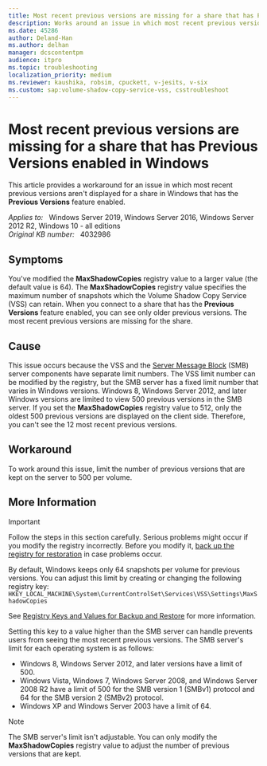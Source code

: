 ```yaml
---
title: Most recent previous versions are missing for a share that has Previous Versions enabled in Windows
description: Works around an issue in which most recent previous versions aren't displayed for a share in Windows that has the Previous Versions feature enabled.
ms.date: 45286
author: Deland-Han
ms.author: delhan
manager: dcscontentpm
audience: itpro
ms.topic: troubleshooting
localization_priority: medium
ms.reviewer: kaushika, robsim, cpuckett, v-jesits, v-six
ms.custom: sap:volume-shadow-copy-service-vss, csstroubleshoot
---
```

# Most recent previous versions are missing for a share that has Previous Versions enabled in Windows

This article provides a workaround for an issue in which most recent previous versions aren't displayed for a share in Windows that has the **Previous Versions** feature enabled.

_Applies to:_ &nbsp; Windows Server 2019, Windows Server 2016, Windows Server 2012 R2, Windows 10 - all editions  
_Original KB number:_ &nbsp; 4032986

## Symptoms

You've modified the **MaxShadowCopies** registry value to a larger value (the default value is 64). The **MaxShadowCopies** registry value specifies the maximum number of snapshots which the Volume Shadow Copy Service (VSS) can retain. When you connect to a share that has the **Previous Versions** feature enabled, you can see only older previous versions. The most recent previous versions are missing for the share.

## Cause

This issue occurs because the VSS and the [Server Message Block](/windows/win32/fileio/microsoft-smb-protocol-and-cifs-protocol-overview) (SMB) server components have separate limit numbers. The VSS limit number can be modified by the registry, but the SMB server has a fixed limit number that varies in Windows versions. Windows 8, Windows Server 2012, and later Windows versions are limited to view 500 previous versions in the SMB server. If you set the **MaxShadowCopies** registry value to 512, only the oldest 500 previous versions are displayed on the client side. Therefore, you can't see the 12 most recent previous versions.

## Workaround

To work around this issue, limit the number of previous versions that are kept on the server to 500 per volume.

## More Information

> [!IMPORTANT]
> Follow the steps in this section carefully. Serious problems might occur if you modify the registry incorrectly. Before you modify it, [back up the registry for restoration](https://support.microsoft.com/help/322756) in case problems occur.

By default, Windows keeps only 64 snapshots per volume for previous versions. You can adjust this limit by creating or changing the following registry key:  
`HKEY_LOCAL_MACHINE\System\CurrentControlSet\Services\VSS\Settings\MaxShadowCopies`  

See [Registry Keys and Values for Backup and Restore](/windows/win32/backup/registry-keys-for-backup-and-restore) for more information.

Setting this key to a value higher than the SMB server can handle prevents users from seeing the most recent previous versions. The SMB server's limit for each operating system is as follows:

- Windows 8, Windows Server 2012, and later versions have a limit of 500.
- Windows Vista, Windows 7, Windows Server 2008, and Windows Server 2008 R2 have a limit of 500 for the SMB version 1 (SMBv1) protocol and 64 for the SMB version 2 (SMBv2) protocol.
- Windows XP and Windows Server 2003 have a limit of 64.

> [!Note]
> The SMB server's limit isn't adjustable. You can only modify the **MaxShadowCopies** registry value to adjust the number of previous versions that are kept.

